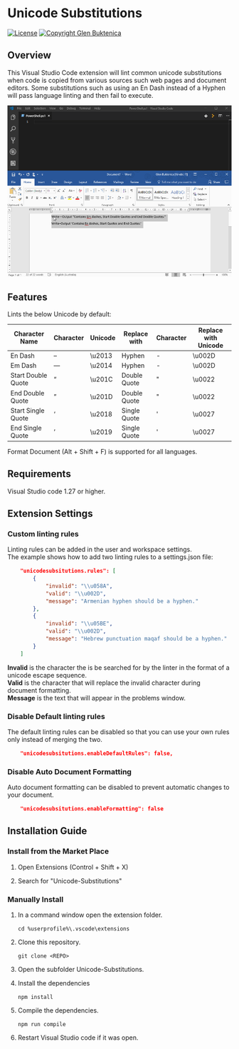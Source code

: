 # Unicode Substitutions

[![License](https://img.shields.io/badge/License-MIT-blue.svg)](https://opensource.org/licenses/MIT)
[![Copyright Glen Buktenica](https://img.shields.io/badge/Copyright-Glen_Buktenica-blue.svg)](http://buktenica.com)

## Overview

This Visual Studio Code extension will lint common unicode substitutions when code is copied from various sources such web pages and document editors. Some substitutions such as using an En Dash instead of a Hyphen will pass language linting and then fail to execute.

![Animation](/images/Animation.gif)

## Features

Lints the below Unicode by default:

| Character Name     | Character | Unicode | Replace with | Character | Replace with Unicode |
| ------------------ | --------- | ------- | ------------ | --------- | -------------------- |
| En Dash            | –         | \\u2013 | Hyphen       | -         | \\u002D              |
| Em Dash            | —         | \\u2014 | Hyphen       | -         | \\u002D              |
| Start Double Quote | “         | \\u201C | Double Quote | "         | \\u0022              |
| End Double Quote   | ”         | \\u201D | Double Quote | "         | \\u0022              |
| Start Single Quote | ‘         | \\u2018 | Single Quote | '         | \\u0027              |
| End Single Quote   | ’         | \\u2019 | Single Quote | '         | \\u0027              |

Format Document (Alt + Shift + F) is supported for all languages.

## Requirements

Visual Studio code 1.27 or higher.

## Extension Settings

### Custom linting rules

Linting rules can be added in the user and workspace settings.  
The example shows how to add two linting rules to a settings.json file:

```json
    "unicodesubsitutions.rules": [
        {
            "invalid": "\\u058A",
            "valid": "\\u002D",
            "message": "Armenian hyphen should be a hyphen."
        },
        {
            "invalid": "\\u05BE",
            "valid": "\\u002D",
            "message": "Hebrew punctuation maqaf should be a hyphen."
        }
    ]
```

**Invalid** is the character the is be searched for by the linter in the format of a unicode escape sequence.  
**Valid** is the character that will replace the invalid character during document formatting.  
**Message** is the text that will appear in the problems window.

### Disable Default linting rules

The default linting rules can be disabled so that you can use your own rules only instead of merging the two.

```json
    "unicodesubsitutions.enableDefaultRules": false,
```

### Disable Auto Document Formatting

Auto document formatting can be disabled to prevent automatic changes to your document.

```json
    "unicodesubsitutions.enableFormatting": false
```

## Installation Guide

### Install from the Market Place

1. Open Extensions (Control + Shift + X)

1. Search for "Unicode-Substitutions"

### Manually Install

1. In a command window open the extension folder.

    ```plaintext
    cd %userprofile%\.vscode\extensions
    ```

1. Clone this repository.

    ```plaintext
    git clone <REPO>
    ```

1. Open the subfolder Unicode-Substitutions.

1. Install the dependencies

    ```plaintext
    npm install
    ```

1. Compile the dependencies.

    ```plaintext
    npm run compile
    ```

1. Restart Visual Studio code if it was open.